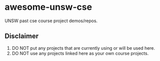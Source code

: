 # awesome-unsw-cse
UNSW past cse course project demos/repos.

## Disclaimer
1. DO NOT put any projects that are currently using or will be used here.
2. DO NOT use any projects linked here as your own course projects.
